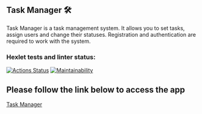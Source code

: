 ## Task Manager 🛠
Task Manager is a task management system. It allows you to set tasks, assign users and change their statuses. Registration and authentication are required to work with the system.

### Hexlet tests and linter status:
[![Actions Status](https://github.com/Amanetes/backend-project-lvl4/workflows/hexlet-check/badge.svg)](https://github.com/Amanetes/backend-project-lvl4/actions)
[![Maintainability](https://api.codeclimate.com/v1/badges/503a1731ed926629c56b/maintainability)](https://codeclimate.com/github/Amanetes/backend-project-lvl4/maintainability)

## Please follow the link below to access the app
[Task Manager](https://amanetes-task-manager.herokuapp.com "You Like Huey Lewis And The News?")
